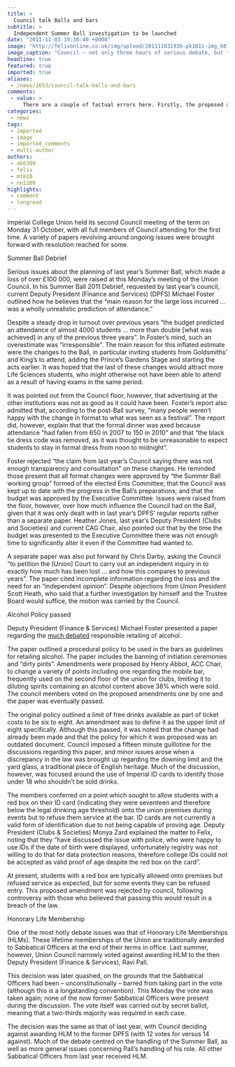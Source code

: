 ```yaml
---
title: >
  Council talk Balls and bars
subtitle: >
  Independent Summer Ball investigation to be launched
date: "2011-11-03 19:36:40 +0000"
image: "http://felixonline.co.uk/img/upload/201111031936-pk1811-img_6818.jpg"
image_caption: "Council – not only three hours of serious debate, but three hours of arm exercise too"
headline: true
featured: true
imported: true
aliases:
 - /news/1653/council-talk-balls-and-bars
comments:
 - value: >
     There are a couple of factual errors here. Firstly, the proposed amendment on using College ID was passed, despite this being in breach of the law. <br> <br>Secondly, a two-thirds majority was not required to award Honorary Life Memberships - it was only required to make it a secret ballot. The HLM voting itself required only a simple majority.,There are a couple of factual errors here. Firstly, the proposed amendment on using College ID was passed, despite this being in breach of the law. <br> <br>Secondly, a two-thirds majority was not required to award Honorary Life Memberships - it was only required to make it a secret ballot. The HLM voting itself required only a simple majority.,There are a couple of factual errors here. Firstly, the proposed amendment on using College ID was passed, despite this being in breach of the law. <br> <br>Secondly, a two-thirds majority was not required to award Honorary Life Memberships - it was only required to make it a secret ballot. The HLM voting itself required only a simple majority.,T
categories:
 - news
tags:
 - imported
 - image
 - imported_comments
 - multi-author
authors:
 - ak6309
 - felix
 - mtm10
 - nn1209
highlights:
 - comment
 - longread
---
```


Imperial College Union held its second Council meeting of the term on Monday 31 October, with all full members of Council attending for the first time. A variety of papers revolving around ongoing issues were brought forward with resolution reached for some.

Summer Ball Debrief

Serious issues about the planning of last year’s Summer Ball, which made a loss of over £100 000, were raised at this Monday’s meeting of the Union Council. In his Summer Ball 2011 Debrief, requested by last year’s council, current Deputy President (Finance and Services) (DPFS) Michael Foster outlined how he believes that the “main reason for the large loss incurred ... was a wholly unrealistic prediction of attendance.”

Despite a steady drop in turnout over previous years “the budget predicted an attendance of almost 4000 students ... more than double [what was achieved] in any of the previous three years”. In Foster’s mind, such an overestimate was “irresponsible”. The main reason for this inflated estimate were the changes to the Ball, in particular inviting students from Goldsmiths’ and King’s to attend, adding the Prince’s Gardens Stage and starting the acts earlier. It was hoped that the last of these changes would attract more Life Sciences students, who might otherwise not have been able to attend as a result of having exams in the same period.

It was pointed out from the Council floor, however, that advertising at the other institutions was not as good as it could have been. Foster’s report also admitted that, according to the post-Ball survey, “many people weren’t happy with the change in format to what was seen as a festival”. The report did, however, explain that that the formal dinner was axed because attendance “had fallen from 650 in 2007 to 150 in 2010” and that “the black tie dress code was removed, as it was thought to be unreasonable to expect students to stay in formal dress from noon to midnight”.

Foster rejected “the claim from last year’s Council saying there was not enough transparency and consultation” on these changes. He reminded those present that all format changes were approved by “the Summer Ball working group” formed of the elected Ents Committee; that the Council was kept up to date with the progress in the Ball’s preparations; and that the budget was approved by the Executive Committee. Issues were raised from the floor, however, over how much influence the Council had on the Ball, given that it was only dealt with in last year’s DPFS’ regular reports rather than a separate paper. Heather Jones, last year’s Deputy President (Clubs and Societies) and current CAG Chair, also pointed out that by the time the budget was presented to the Executive Committee there was not enough time to significantly alter it even if the Committee had wanted to.

A separate paper was also put forward by Chris Darby, asking the Council “to petition the [Union] Court to carry out an independent inquiry in to exactly how much has been lost ... and how this compares to previous years”. The paper cited incomplete information regarding the loss and the need for an “independent opinion”. Despite objections from Union President Scott Heath, who said that a further investigation by himself and the Trustee Board would suffice, the motion was carried by the Council.

Alcohol Policy passed

Deputy President (Finance & Services) Michael Foster presented a paper regarding the [much debated](http://felixonline.co.uk/news/1555/club-chairs-lukewarm-over-bar-nights/) responsible retailing of alcohol.

The paper outlined a procedural policy to be used in the bars as guidelines for retailing alcohol. The paper includes the banning of initiation ceremonies and “dirty pints”. Amendments were proposed by Henry Abbot, ACC Chair, to change a variety of points including one regarding the mobile bar, frequently used on the second floor of the union for clubs, limiting it to diluting spirits containing an alcohol content above 38% which were sold. The council members voted on the proposed amendments one by one and the paper was eventually passed.

The original policy outlined a limit of free drinks available as part of ticket costs to be six to eight. An amendment was to define it as the upper limit of eight specifically. Although this passed, it was noted that the change had already been made and that the policy for which it was proposed was an outdated document. Council imposed a fifteen minute guillotine for the discussions regarding this paper, and minor issues arose when a discrepancy in the law was brought up regarding the downing limit and the yard glass, a traditional piece of English heritage. Much of the discussion, however, was focused around the use of Imperial ID cards to identify those under 18 who shouldn’t be sold drinks.

The members conferred on a point which sought to allow students with a red box on their ID card (indicating they were seventeen and therefore below the legal drinking age threshold) onto the union premises during events but to refuse them service at the bar. ID cards are not currently a valid form of identification due to not being capable of proving age. Deputy President (Clubs & Societies) Monya Zard explained the matter to Felix, noting that they “have discussed the issue with police, who were happy to use IDs if the date of birth were displayed, unfortunately registry was not willing to do that for data protection reasons, therefore college IDs could not be accepted as valid proof of age despite the red box on the card”.

At present, students with a red box are typically allowed onto premises but refused service as expected, but for some events they can be refused entry. This proposed amendment was rejected by council, following controversy with those who believed that passing this would result in a breach of the law.

Honorary Life Membership

One of the most hotly debate issues was that of Honorary Life Memberships (HLMs). These lifetime memberships of the Union are traditionally awarded to Sabbatical Officers at the end of their terms in office. Last summer, however, Union Council narrowly voted against awarding HLM to the then Deputy President (Finance & Services), Ravi Pall.

This decision was later quashed, on the grounds that the Sabbatical Officers had been – unconstitutionally – barred from taking part in the vote (although this is a longstanding convention).
 This Monday the vote was taken again; none of the now former Sabbatical Officers were present during the discussion. The vote itself was carried out by secret ballot, meaning that a two-thirds majority was required in each case.

The decision was the same as that of last year, with Council deciding against awarding HLM to the former DPFS (with 12 votes for versus 14 against). Much of the debate centred on the handling of the Summer Ball, as well as more general issues concerning Pall’s handling of his role. All other Sabbatical Officers from last year received HLM.
